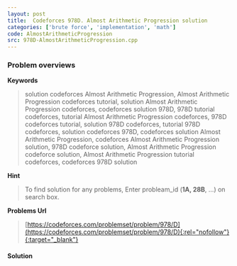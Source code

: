 ```yaml
---
layout: post
title:  Codeforces 978D. Almost Arithmetic Progression solution
categories: ['brute force', 'implementation', 'math']
code: AlmostArithmeticProgression
src: 978D-AlmostArithmeticProgression.cpp
---
```

### **Problem overviews**

**Keywords**
> solution codeforces Almost Arithmetic Progression, Almost Arithmetic Progression codeforces tutorial, solution Almost Arithmetic Progression codeforces, codeforces solution 978D, 978D tutorial codeforces, tutorial Almost Arithmetic Progression codeforces, 978D codeforces tutorial, solution 978D codeforces, tutorial 978D codeforces, solution codeforces 978D, codeforces solution Almost Arithmetic Progression, codeforces Almost Arithmetic Progression solution, 978D codeforce solution, Almost Arithmetic Progression codeforce solution, Almost Arithmetic Progression tutorial codeforces, codeforces 978D solution

**Hint**
> To find solution for any problems, Enter probleam_id (**1A, 28B**, ...) on search box. 

**Problems Url**
> [https://codeforces.com/problemset/problem/978/D](https://codeforces.com/problemset/problem/978/D){:rel="nofollow"}{:target="_blank"}

#### **Solution**



